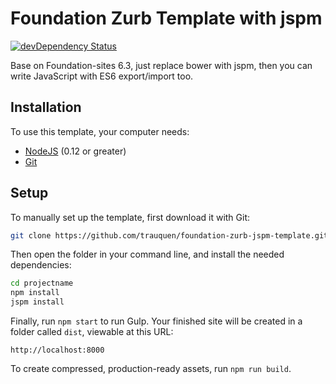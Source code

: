 # Foundation Zurb Template with jspm 

[![devDependency Status](https://david-dm.org/zurb/foundation-zurb-template/dev-status.svg)](https://david-dm.org/zurb/foundation-zurb-template#info=devDependencies)

Base on Foundation-sites 6.3, just replace bower with jspm, then you can write JavaScript with ES6 export/import too.

## Installation

To use this template, your computer needs:

- [NodeJS](https://nodejs.org/en/) (0.12 or greater)
- [Git](https://git-scm.com/)

## Setup

To manually set up the template, first download it with Git:

```bash
git clone https://github.com/trauquen/foundation-zurb-jspm-template.git projectname
```

Then open the folder in your command line, and install the needed dependencies:

```bash
cd projectname
npm install
jspm install
```

Finally, run `npm start` to run Gulp. Your finished site will be created in a folder called `dist`, viewable at this URL:

```
http://localhost:8000
```

To create compressed, production-ready assets, run `npm run build`.
